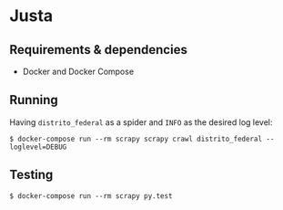 # Justa

## Requirements & dependencies

* Docker and Docker Compose

## Running

Having `distrito_federal` as a spider and `INFO` as the desired log level:

```console
$ docker-compose run --rm scrapy scrapy crawl distrito_federal --loglevel=DEBUG
```

## Testing

```console
$ docker-compose run --rm scrapy py.test
```
